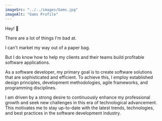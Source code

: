 ```yaml
---
imageSrc: "../../images/Gams.jpg"
imageAlt: "Gams Profile"
---
```


Hey! 🤗

There are a lot of things I'm bad at.

I can't market my way out of a paper bag.

But I do know how to help my clients and their teams build profitable software applications.

As a software developer, my primary goal is to create software solutions that are sophisticated and efficient. To achieve this, I employ established design principles, development methodologies, agile frameworks, and programming disciplines.

I am driven by a strong desire to continuously enhance my professional growth and seek new challenges in this era of technological advancement. This motivates me to stay up-to-date with the latest trends, technologies, and best practices in the software development industry.

